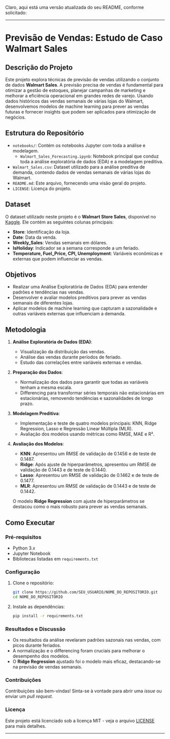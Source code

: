 Claro, aqui está uma versão atualizada do seu README, conforme solicitado:

---

# Previsão de Vendas: Estudo de Caso Walmart Sales

## Descrição do Projeto

Este projeto explora técnicas de previsão de vendas utilizando o conjunto de dados **Walmart Sales**. A previsão precisa de vendas é fundamental para otimizar a gestão de estoques, planejar campanhas de marketing e melhorar a eficiência operacional em grandes redes de varejo. Usando dados históricos das vendas semanais de várias lojas do Walmart, desenvolvemos modelos de machine learning para prever as vendas futuras e fornecer insights que podem ser aplicados para otimização de negócios.

## Estrutura do Repositório

- `notebooks/`: Contém os notebooks Jupyter com toda a análise e modelagem.
  - `Walmart_Sales_Forecasting.ipynb`: Notebook principal que conduz toda a análise exploratória de dados (EDA) e a modelagem preditiva.
- `Walmart_Sales.csv`: Dataset utilizado para a análise preditiva de demanda, contendo dados de vendas semanais de várias lojas do Walmart.
- `README.md`: Este arquivo, fornecendo uma visão geral do projeto.
- `LICENSE`: Licença do projeto.

## Dataset

O dataset utilizado neste projeto é o **Walmart Store Sales**, disponível no [Kaggle](https://www.kaggle.com/datasets/mikhail1681/walmart-sales). Ele contém as seguintes colunas principais:

- **Store**: Identificação da loja.
- **Date**: Data da venda.
- **Weekly_Sales**: Vendas semanais em dólares.
- **IsHoliday**: Indicador se a semana corresponde a um feriado.
- **Temperature, Fuel_Price, CPI, Unemployment**: Variáveis econômicas e externas que podem influenciar as vendas.

## Objetivos

- Realizar uma Análise Exploratória de Dados (EDA) para entender padrões e tendências nas vendas.
- Desenvolver e avaliar modelos preditivos para prever as vendas semanais de diferentes lojas.
- Aplicar modelos de machine learning que capturam a sazonalidade e outras variáveis externas que influenciam a demanda.

## Metodologia

1. **Análise Exploratória de Dados (EDA)**:
   - Visualização da distribuição das vendas.
   - Análise das vendas durante períodos de feriado.
   - Estudo das correlações entre variáveis externas e vendas.

2. **Preparação dos Dados**:
   - Normalização dos dados para garantir que todas as variáveis tenham a mesma escala.
   - Differencing para transformar séries temporais não estacionárias em estacionárias, removendo tendências e sazonalidades de longo prazo.

3. **Modelagem Preditiva**:
   - Implementação e teste de quatro modelos principais: KNN, Ridge Regression, Lasso e Regressão Linear Múltipla (MLR).
   - Avaliação dos modelos usando métricas como RMSE, MAE e R².

4. **Avaliação dos Modelos**:
   - **KNN**: Apresentou um RMSE de validação de 0.1456 e de teste de 0.1487.
   - **Ridge**: Após ajuste de hiperparâmetros, apresentou um RMSE de validação de 0.1443 e de teste de 0.1440.
   - **Lasso**: Apresentou um RMSE de validação de 0.1462 e de teste de 0.1477.
   - **MLR**: Apresentou um RMSE de validação de 0.1443 e de teste de 0.1442.
   
   O modelo **Ridge Regression** com ajuste de hiperparâmetros se destacou como o mais robusto para prever as vendas semanais.

## Como Executar

### Pré-requisitos

- Python 3.x
- Jupyter Notebook
- Bibliotecas listadas em `requirements.txt`

### Configuração

1. Clone o repositório:
   ```bash
   git clone https://github.com/SEU_USUARIO/NOME_DO_REPOSITORIO.git
   cd NOME_DO_REPOSITORIO
   ```

2. Instale as dependências:
   ```bash
   pip install -r requirements.txt
   ```

### Resultados e Discussão

- Os resultados da análise revelaram padrões sazonais nas vendas, com picos durante feriados.
- A normalização e o differencing foram cruciais para melhorar o desempenho dos modelos.
- O **Ridge Regression** ajustado foi o modelo mais eficaz, destacando-se na previsão de vendas semanais.

### Contribuições

Contribuições são bem-vindas! Sinta-se à vontade para abrir uma *issue* ou enviar um *pull request*.

### Licença

Este projeto está licenciado sob a licença MIT - veja o arquivo [LICENSE](LICENSE) para mais detalhes.

---
